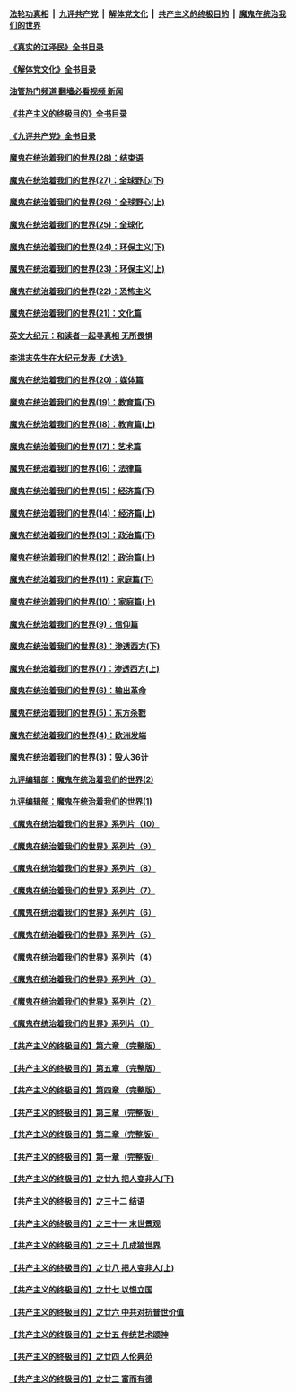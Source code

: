 ####  [法轮功真相](../../../../basic/blob/master/README.md?t=05302301) &nbsp;|&nbsp; [九评共产党](../../../../9ping.md/blob/master/README.md?t=05302301) &nbsp;|&nbsp; [解体党文化](../../../../jtdwh.md/blob/master/README.md?t=05302301)  &nbsp;|&nbsp; [共产主义的终极目的](../../../../gczydzjmd.md/blob/master/README.md?t=05302301) &nbsp;|&nbsp; [魔鬼在统治我们的世界](../../../../mgztzwmdsj.md/blob/master/README.md?t=05302301) 

#### [《真实的江泽民》全书目录](../pages/nsc422/n13721399.md?t=05302301) 

#### [《解体党文化》全书目录](../pages/nsc422/n13721157.md?t=05302301) 

#### [油管热门频道 翻墙必看视频 新闻](http://45.76.130.85:81/youtube.html?05302301)

#### [《共产主义的终极目的》全书目录](../pages/nsc422/n13721048.md?t=05302301) 

#### [《九评共产党》全书目录](../pages/nsc422/n13708085.md?t=05302301) 

#### [魔鬼在统治着我们的世界(28)：结束语](../pages/nsc422/n10936246.md?t=05302301) 

#### [魔鬼在统治着我们的世界(27)：全球野心(下)](../pages/nsc422/n10928319.md?t=05302301) 

#### [魔鬼在统治着我们的世界(26)：全球野心(上)](../pages/nsc422/n10900318.md?t=05302301) 

#### [魔鬼在统治着我们的世界(25)：全球化](../pages/nsc422/n10788205.md?t=05302301) 

#### [魔鬼在统治着我们的世界(24)：环保主义(下)](../pages/nsc422/n10695307.md?t=05302301) 

#### [魔鬼在统治着我们的世界(23)：环保主义(上)](../pages/nsc422/n10688613.md?t=05302301) 

#### [魔鬼在统治着我们的世界(22)：恐怖主义](../pages/nsc422/n10614727.md?t=05302301) 

#### [魔鬼在统治着我们的世界(21)：文化篇](../pages/nsc422/n10597706.md?t=05302301) 

#### [英文大纪元：和读者一起寻真相 无所畏惧](../pages/nsc422/n12542027.md?t=05302301) 

#### [李洪志先生在大纪元发表《大选》](../pages/nsc422/n12534746.md?t=05302301) 

#### [魔鬼在统治着我们的世界(20)：媒体篇](../pages/nsc422/n10586579.md?t=05302301) 

#### [魔鬼在统治着我们的世界(19)：教育篇(下)](../pages/nsc422/n10564808.md?t=05302301) 

#### [魔鬼在统治着我们的世界(18)：教育篇(上)](../pages/nsc422/n10526970.md?t=05302301) 

#### [魔鬼在统治着我们的世界(17)：艺术篇](../pages/nsc422/n10499093.md?t=05302301) 

#### [魔鬼在统治着我们的世界(16)：法律篇](../pages/nsc422/n10485969.md?t=05302301) 

#### [魔鬼在统治着我们的世界(15)：经济篇(下)](../pages/nsc422/n10469975.md?t=05302301) 

#### [魔鬼在统治着我们的世界(14)：经济篇(上)](../pages/nsc422/n10457370.md?t=05302301) 

#### [魔鬼在统治着我们的世界(13)：政治篇(下)](../pages/nsc422/n10448270.md?t=05302301) 

#### [魔鬼在统治着我们的世界(12)：政治篇(上)](../pages/nsc422/n10444576.md?t=05302301) 

#### [魔鬼在统治着我们的世界(11)：家庭篇(下)](../pages/nsc422/n10440961.md?t=05302301) 

#### [魔鬼在统治着我们的世界(10)：家庭篇(上)](../pages/nsc422/n10435448.md?t=05302301) 

#### [魔鬼在统治着我们的世界(9)：信仰篇](../pages/nsc422/n10432159.md?t=05302301) 

#### [魔鬼在统治着我们的世界(8)：渗透西方(下)](../pages/nsc422/n10429603.md?t=05302301) 

#### [魔鬼在统治着我们的世界(7)：渗透西方(上)](../pages/nsc422/n10426013.md?t=05302301) 

#### [魔鬼在统治着我们的世界(6)：输出革命](../pages/nsc422/n10421536.md?t=05302301) 

#### [魔鬼在统治着我们的世界(5)：东方杀戮](../pages/nsc422/n10417707.md?t=05302301) 

#### [魔鬼在统治着我们的世界(4)：欧洲发端](../pages/nsc422/n10414890.md?t=05302301) 

#### [魔鬼在统治着我们的世界(3)：毁人36计](../pages/nsc422/n10411583.md?t=05302301) 

#### [九评编辑部：魔鬼在统治着我们的世界(2)](../pages/nsc422/n10410036.md?t=05302301) 

#### [九评编辑部：魔鬼在统治着我们的世界(1)](../pages/nsc422/n10406825.md?t=05302301) 

#### [《魔鬼在统治着我们的世界》系列片（10）](../pages/nsc422/n12292670.md?t=05302301) 

#### [《魔鬼在统治着我们的世界》系列片（9）](../pages/nsc422/n12290859.md?t=05302301) 

#### [《魔鬼在统治着我们的世界》系列片（8）](../pages/nsc422/n12287445.md?t=05302301) 

#### [《魔鬼在统治着我们的世界》系列片（7）](../pages/nsc422/n12283425.md?t=05302301) 

#### [《魔鬼在统治着我们的世界》系列片（6）](../pages/nsc422/n12282314.md?t=05302301) 

#### [《魔鬼在统治着我们的世界》系列片（5）](../pages/nsc422/n12281419.md?t=05302301) 

#### [《魔鬼在统治着我们的世界》系列片（4）](../pages/nsc422/n12274024.md?t=05302301) 

#### [《魔鬼在统治着我们的世界》系列片（3）](../pages/nsc422/n12271322.md?t=05302301) 

#### [《魔鬼在统治着我们的世界》系列片（2）](../pages/nsc422/n12269049.md?t=05302301) 

#### [《魔鬼在统治着我们的世界》系列片（1）](../pages/nsc422/n12267575.md?t=05302301) 

#### [【共产主义的终极目的】第六章 （完整版）](../pages/nsc422/n11428913.md?t=05302301) 

#### [【共产主义的终极目的】第五章 （完整版）](../pages/nsc422/n11428912.md?t=05302301) 

#### [【共产主义的终极目的】第四章 （完整版）](../pages/nsc422/n11428907.md?t=05302301) 

#### [【共产主义的终极目的】第三章（完整版）](../pages/nsc422/n11428848.md?t=05302301) 

#### [【共产主义的终极目的】第二章（完整版）](../pages/nsc422/n11428831.md?t=05302301) 

#### [【共产主义的终极目的】第一章（完整版）](../pages/nsc422/n11417651.md?t=05302301) 

#### [【共产主义的终极目的】之廿九 把人变非人(下)](../pages/nsc422/n11344140.md?t=05302301) 

#### [【共产主义的终极目的】之三十二 结语](../pages/nsc422/n11360535.md?t=05302301) 

#### [【共产主义的终极目的】之三十一 末世景观](../pages/nsc422/n11351129.md?t=05302301) 

#### [【共产主义的终极目的】之三十 几成狼世界](../pages/nsc422/n11348280.md?t=05302301) 

#### [【共产主义的终极目的】之廿八 把人变非人(上)](../pages/nsc422/n11340492.md?t=05302301) 

#### [【共产主义的终极目的】之廿七 以恨立国](../pages/nsc422/n11336944.md?t=05302301) 

#### [【共产主义的终极目的】之廿六 中共对抗普世价值](../pages/nsc422/n11324785.md?t=05302301) 

#### [【共产主义的终极目的】之廿五 传统艺术颂神](../pages/nsc422/n11296396.md?t=05302301) 

#### [【共产主义的终极目的】之廿四 人伦典范](../pages/nsc422/n11296397.md?t=05302301) 

#### [【共产主义的终极目的】之廿三 富而有德](../pages/nsc422/n11283598.md?t=05302301) 

<img src='http://gfw-breaker.win/goodnews/indexes/nsc422.md' width='0px' height='0px'/>
